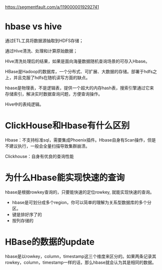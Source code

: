 https://segmentfault.com/a/1190000019292741

# hbase vs hive
通过ETL工具将数据源抽取到HDFS存储；

通过Hive清洗、处理和计算原始数据；

HIve清洗处理后的结果，如果是面向海量数据随机查询场景的可存入Hbase。

HBase是Hadoop的数据库，一个分布式、可扩展、大数据的存储。部署于hdfs之上，并且克服了hdfs在随机读写方面的缺点。

hbase是物理表，不是逻辑表，提供一个超大的内存hash表，搜索引擎通过它来存储索引，解决实时数据查询问题，方便查询操作。

Hive中的表纯逻辑。

# ClickHouse和Hbase有什么区别
Hbase：不支持标准sql，需要集成Phoenix插件。Hbase自身有Scan操作，但是不建议执行，一般会全量扫描导致集群崩溃。

Clickhouse：自身有优良的查询性能

# 为什么Hbase能实现快速的查询
hbase是根据rowkey查询的，只要能快速的定位rowkey,  就能实现快速的查询。

- hbase是可划分成多个region，你可以简单的理解为关系型数据库的多个分区。
- 键是排好序了的
- 按列存储的


# HBase的数据的update
hbase是以rowkey，column，timestamp这三个维度来区分的。如果两条记录其rowkey，column，timestamp一样的话，那么hbase就会认为其是相同的数据。

